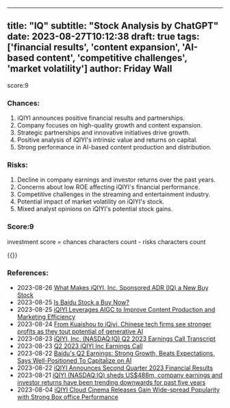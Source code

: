 
---
title: "IQ"
subtitle: "Stock Analysis by ChatGPT"
date: 2023-08-27T10:12:38
draft: true
tags: ['financial results', 'content expansion', 'AI-based content', 'competitive challenges', 'market volatility']
author: Friday Wall
---

score:9
### Chances:
1. iQIYI announces positive financial results and partnerships.
2. Company focuses on high-quality growth and content expansion.
3. Strategic partnerships and innovative initiatives drive growth.
4. Positive analysis of iQIYI's intrinsic value and returns on capital.
5. Strong performance in AI-based content production and distribution.
### Risks:
1. Decline in company earnings and investor returns over the past years.
2. Concerns about low ROE affecting iQIYI's financial performance.
3. Competitive challenges in the streaming and entertainment industry.
4. Potential impact of market volatility on iQIYI's stock.
5. Mixed analyst opinions on iQIYI's potential stock gains.
### Score:9
investment score = chances characters count - risks characters count

{{<tradingview symbol="NASDAQ:IQ">}}
### References:
- 2023-08-26 [What Makes iQIYI, Inc. Sponsored ADR (IQ) a New Buy Stock](https://finance.yahoo.com/news/makes-iqiyi-inc-sponsored-adr-160005789.html?.tsrc=rss)
- 2023-08-25 [Is Baidu Stock a Buy Now?](https://finance.yahoo.com/m/af3213cf-5f93-3c16-be9e-79d4a83afe4a/is-baidu-stock-a-buy-now%3F.html?.tsrc=rss)
- 2023-08-25 [iQIYI Leverages AIGC to Improve Content Production and Marketing Efficiency](https://finance.yahoo.com/news/iqiyi-leverages-aigc-improve-content-074700025.html?.tsrc=rss)
- 2023-08-24 [From Kuaishou to iQiyi, Chinese tech firms see stronger profits as they tout potential of generative AI](https://finance.yahoo.com/news/kuaishou-iqiyi-chinese-tech-firms-093000764.html?.tsrc=rss)
- 2023-08-23 [iQIYI, Inc. (NASDAQ:IQ) Q2 2023 Earnings Call Transcript](https://finance.yahoo.com/news/iqiyi-inc-nasdaq-iq-q2-131305478.html?.tsrc=rss)
- 2023-08-23 [Q2 2023 iQIYI Inc Earnings Call](https://finance.yahoo.com/news/q2-2023-iqiyi-inc-earnings-040854964.html?.tsrc=rss)
- 2023-08-22 [Baidu's Q2 Earnings: Strong Growth, Beats Expectations, Says Well-Positioned To Capitalize on AI](https://finance.yahoo.com/news/baidus-q2-earnings-strong-growth-115557653.html?.tsrc=rss)
- 2023-08-22 [iQIYI Announces Second Quarter 2023 Financial Results](https://finance.yahoo.com/news/iqiyi-announces-second-quarter-2023-090000975.html?.tsrc=rss)
- 2023-08-21 [iQIYI (NASDAQ:IQ) sheds US$488m, company earnings and investor returns have been trending downwards for past five years](https://finance.yahoo.com/news/iqiyi-nasdaq-iq-sheds-us-142424767.html?.tsrc=rss)
- 2023-08-04 [iQIYI Cloud Cinema Releases Gain Wide-spread Popularity with Strong Box office Performance](https://finance.yahoo.com/news/iqiyi-cloud-cinema-releases-gain-071000981.html?.tsrc=rss)


                